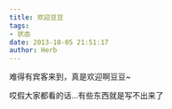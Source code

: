 ```yaml
---
title: 欢迎豆豆
tags:
- 状态
date: 2013-10-05 21:51:17
author: Herb
---
```


难得有宾客来到，真是欢迎啊豆豆~

哎假大家都看的话…有些东西就是写不出来了